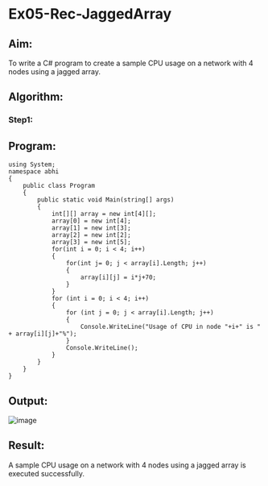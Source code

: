 # Ex05-Rec-JaggedArray
## Aim:
To write a C# program to create a sample CPU usage on a network with 4 nodes using a jagged array.
## Algorithm:
### Step1:


## Program:
~~~
using System;
namespace abhi
{
    public class Program
    {
        public static void Main(string[] args)
        {
            int[][] array = new int[4][];
            array[0] = new int[4];
            array[1] = new int[3];
            array[2] = new int[2];
            array[3] = new int[5];
            for(int i = 0; i < 4; i++)
            {
                for(int j= 0; j < array[i].Length; j++)
                {
                    array[i][j] = i*j+70;
                }
            }
            for (int i = 0; i < 4; i++)
            {
                for (int j = 0; j < array[i].Length; j++)
                {
                    Console.WriteLine("Usage of CPU in node "+i+" is " + array[i][j]+"%");
                }
                Console.WriteLine();
            }
        }
    }
}
~~~

## Output:
![image](https://user-images.githubusercontent.com/66360846/191891798-5a409741-f99e-4575-b241-6820401c4c8f.png)


## Result:
A sample CPU usage on a network with 4 nodes using a jagged array is executed successfully.
